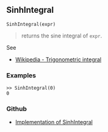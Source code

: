 ## SinhIntegral

```
SinhIntegral(expr)
```

> returns the sine integral of `expr`.
  
See
* [Wikipedia - Trigonometric integral](https://en.wikipedia.org/wiki/Trigonometric_integral)

### Examples

```
>> SinhIntegral(0)
0 
```
 

### Github

* [Implementation of SinhIntegral](https://github.com/axkr/symja_android_library/blob/master/symja_android_library/matheclipse-core/src/main/java/org/matheclipse/core/builtin/HypergeometricFunctions.java#L1447) 

